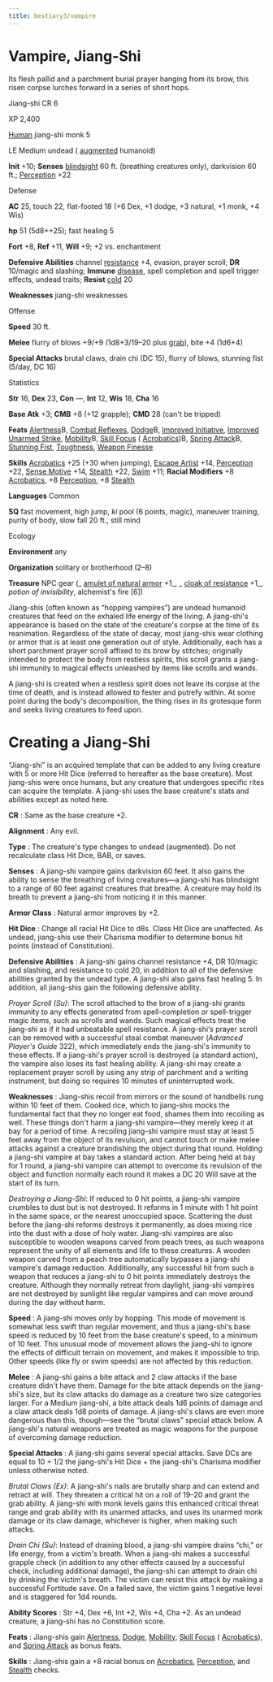 ```yaml
---
title: bestiary3/vampire
---
```

# Vampire, Jiang-Shi

Its flesh pallid and a parchment burial prayer hanging from its brow, this risen corpse lurches forward in a series of short hops.

Jiang-shi CR 6

XP 2,400

[Human](monsters/creatureTypes#_human-subtype) jiang-shi monk 5

LE Medium undead ( [augmented](monsters/creatureTypes#_augmented-subtype) humanoid)

**Init** +10; **Senses** [blindsight](monsters/universalMonsterRules#_blindsight) 60 ft. (breathing creatures only), darkvision 60 ft.; [Perception](skills/perception#_perception) +22

Defense

**AC** 25, touch 22, flat-footed 18 (+6 Dex, +1 dodge, +3 natural, +1 monk, +4 Wis)

**hp** 51 (5d8++25); fast healing 5

**Fort** +8, **Ref** +11, **Will** +9; +2 vs. enchantment

**Defensive Abilities** channel [resistance](monsters/universalMonsterRules#_resistance) +4, evasion, prayer scroll; **DR** 10/magic and slashing; **Immune** [disease](monsters/universalMonsterRules#_disease-(ex-or-su)), spell completion and spell trigger effects, undead traits; **Resist** [cold](monsters/creatureTypes#_cold-subtype) 20

**Weaknesses** jiang-shi weaknesses

Offense

**Speed** 30 ft.

**Melee** flurry of blows +9/+9 (1d8+3/19–20 plus [grab](monsters/universalMonsterRules#_grab)), bite +4 (1d6+4)

**Special Attacks** brutal claws, drain chi (DC 15), flurry of blows, stunning fist (5/day, DC 16)

Statistics

**Str** 16, **Dex** 23, **Con** —, **Int** 12, **Wis** 18, **Cha** 16

**Base Atk** +3; **CMB** +8 (+12 grapple); **CMD** 28 (can't be tripped)

**Feats** [Alertness](feats#_alertness)B, [Combat Reflexes](feats#_combat-reflexes), [Dodge](feats#_dodge)B, [Improved Initiative](feats#_improved-initiative), [Improved Unarmed Strike](feats#_improved-unarmed-strike), [Mobility](feats#_mobility)B, [Skill Focus](feats#_skill-focus) ( [Acrobatics](skills/acrobatics#_acrobatics))B, [Spring Attack](feats#_spring-attack)B, [Stunning Fist](classes/monk#_stunning-fist), [Toughness](feats#_toughness), [Weapon Finesse](feats#_weapon-finesse)

**Skills** [Acrobatics](skills/acrobatics#_acrobatics) +25 (+30 when jumping), [Escape Artist](skills/escapeArtist#_escape-artist) +14, [Perception](skills/perception#_perception) +22, [Sense Motive](skills/senseMotive#_sense-motive) +14, [Stealth](skills/stealth#_stealth) +22, [Swim](skills/swim#_swim) +11; **Racial Modifiers** +8 [Acrobatics](skills/acrobatics#_acrobatics), +8 [Perception](skills/perception#_perception), +8 [Stealth](skills/stealth#_stealth)

**Languages** Common

**SQ** fast movement, high jump, _ki_ pool (6 points, magic), maneuver training, purity of body, slow fall 20 ft., still mind

Ecology

**Environment** any

**Organization** solitary or brotherhood (2–8)

**Treasure** NPC gear (_ [amulet of natural armor](magicItems/wondrousItems#_amulet-of-natural-armor) +1_, _ [cloak of resistance](magicItems/wondrousItems#_cloak-of-resistance) +1_, _potion of invisibility_, alchemist's fire [6])

Jiang-shis (often known as “hopping vampires”) are undead humanoid creatures that feed on the exhaled life energy of the living. A jiang-shi's appearance is based on the state of the creature's corpse at the time of its reanimation. Regardless of the state of decay, most jiang-shis wear clothing or armor that is at least one generation out of style. Additionally, each has a short parchment prayer scroll affixed to its brow by stitches; originally intended to protect the body from restless spirits, this scroll grants a jiang-shi immunity to magical effects unleashed by items like scrolls and wands.

A jiang-shi is created when a restless spirit does not leave its corpse at the time of death, and is instead allowed to fester and putrefy within. At some point during the body's decomposition, the thing rises in its grotesque form and seeks living creatures to feed upon.

# Creating a Jiang-Shi

“Jiang-shi” is an acquired template that can be added to any living creature with 5 or more Hit Dice (referred to hereafter as the base creature). Most jiang-shis were once humans, but any creature that undergoes specific rites can acquire the template. A jiang-shi uses the base creature's stats and abilities except as noted here.

**CR** : Same as the base creature +2.

**Alignment** : Any evil.

**Type** : The creature's type changes to undead (augmented). Do not recalculate class Hit Dice, BAB, or saves.

**Senses** : A jiang-shi vampire gains darkvision 60 feet. It also gains the ability to sense the breathing of living creatures—a jiang-shi has blindsight to a range of 60 feet against creatures that breathe. A creature may hold its breath to prevent a jiang-shi from noticing it in this manner.

**Armor Class** : Natural armor improves by +2.

**Hit Dice** : Change all racial Hit Dice to d8s. Class Hit Dice are unaffected. As undead, jiang-shis use their Charisma modifier to determine bonus hit points (instead of Constitution).

**Defensive Abilities** : A jiang-shi gains channel resistance +4, DR 10/magic and slashing, and resistance to cold 20, in addition to all of the defensive abilities granted by the undead type. A jiang-shi also gains fast healing 5. In addition, all jiang-shis gain the following defensive ability.

_Prayer Scroll (Su)_: The scroll attached to the brow of a jiang-shi grants immunity to any effects generated from spell-completion or spell-trigger magic items, such as scrolls and wands. Such magical effects treat the jiang-shi as if it had unbeatable spell resistance. A jiang-shi‘s prayer scroll can be removed with a successful steal combat maneuver (_Advanced Player's Guide_ 322), which immediately ends the jiang-shi's immunity to these effects. If a jiang-shi's prayer scroll is destroyed (a standard action), the vampire also loses its fast healing ability. A jiang-shi may create a replacement prayer scroll by using any strip of parchment and a writing instrument, but doing so requires 10 minutes of uninterrupted work.

**Weaknesses** : Jiang-shis recoil from mirrors or the sound of handbells rung within 10 feet of them. Cooked rice, which to jiang-shis mocks the fundamental fact that they no longer eat food, shames them into recoiling as well. These things don't harm a jiang-shi vampire—they merely keep it at bay for a period of time. A recoiling jiang-shi vampire must stay at least 5 feet away from the object of its revulsion, and cannot touch or make melee attacks against a creature brandishing the object during that round. Holding a jiang-shi vampire at bay takes a standard action. After being held at bay for 1 round, a jiang-shi vampire can attempt to overcome its revulsion of the object and function normally each round it makes a DC 20 Will save at the start of its turn.

_Destroying a Jiang-Shi_: If reduced to 0 hit points, a jiang-shi vampire crumbles to dust but is not destroyed. It reforms in 1 minute with 1 hit point in the same space, or the nearest unoccupied space. Scattering the dust before the jiang-shi reforms destroys it permanently, as does mixing rice into the dust with a dose of holy water. Jiang-shi vampires are also susceptible to wooden weapons carved from peach trees, as such weapons represent the unity of all elements and life to these creatures. A wooden weapon carved from a peach tree automatically bypasses a jiang-shi vampire's damage reduction. Additionally, any successful hit from such a weapon that reduces a jiang-shi to 0 hit points immediately destroys the creature. Although they normally retreat from daylight, jiang-shi vampires are not destroyed by sunlight like regular vampires and can move around during the day without harm.

**Speed** : A jiang-shi moves only by hopping. This mode of movement is somewhat less swift than regular movement, and thus a jiang-shi's base speed is reduced by 10 feet from the base creature's speed, to a minimum of 10 feet. This unusual mode of movement allows the jiang-shi to ignore the effects of difficult terrain on movement, and makes it impossible to trip. Other speeds (like fly or swim speeds) are not affected by this reduction.

**Melee** : A jiang-shi gains a bite attack and 2 claw attacks if the base creature didn't have them. Damage for the bite attack depends on the jiang-shi's size, but its claw attacks do damage as a creature two size categories larger. For a Medium jiang-shi, a bite attack deals 1d6 points of damage and a claw attack deals 1d8 points of damage. A jiang-shi's claws are even more dangerous than this, though—see the “brutal claws” special attack below. A jiang-shi's natural weapons are treated as magic weapons for the purpose of overcoming damage reduction.

**Special Attacks** : A jiang-shi gains several special attacks. Save DCs are equal to 10 + 1/2 the jiang-shi's Hit Dice + the jiang-shi's Charisma modifier unless otherwise noted.

_Brutal Claws (Ex)_: A jiang-shi's nails are brutally sharp and can extend and retract at will. They threaten a critical hit on a roll of 19–20 and grant the grab ability. A jiang-shi with monk levels gains this enhanced critical threat range and grab ability with its unarmed attacks, and uses its unarmed monk damage or its claw damage, whichever is higher, when making such attacks.

_Drain Chi (Su)_: Instead of draining blood, a jiang-shi vampire drains “chi,” or life energy, from a victim's breath. When a jiang-shi makes a successful grapple check (in addition to any other effects caused by a successful check, including additional damage), the jiang-shi can attempt to drain chi by drinking the victim's breath. The victim can resist this attack by making a successful Fortitude save. On a failed save, the victim gains 1 negative level and is staggered for 1d4 rounds.

**Ability Scores** : Str +4, Dex +6, Int +2, Wis +4, Cha +2. As an undead creature, a jiang-shi has no Constitution score.

**Feats** : Jiang-shis gain [Alertness](feats#_alertness), [Dodge](feats#_dodge), [Mobility](feats#_mobility), [Skill Focus](feats#_skill-focus) ( [Acrobatics](skills/acrobatics#_acrobatics)), and [Spring Attack](feats#_spring-attack) as bonus feats.

**Skills** : Jiang-shis gain a +8 racial bonus on [Acrobatics](skills/acrobatics#_acrobatics), [Perception](skills/perception#_perception), and [Stealth](skills/stealth#_stealth) checks.


